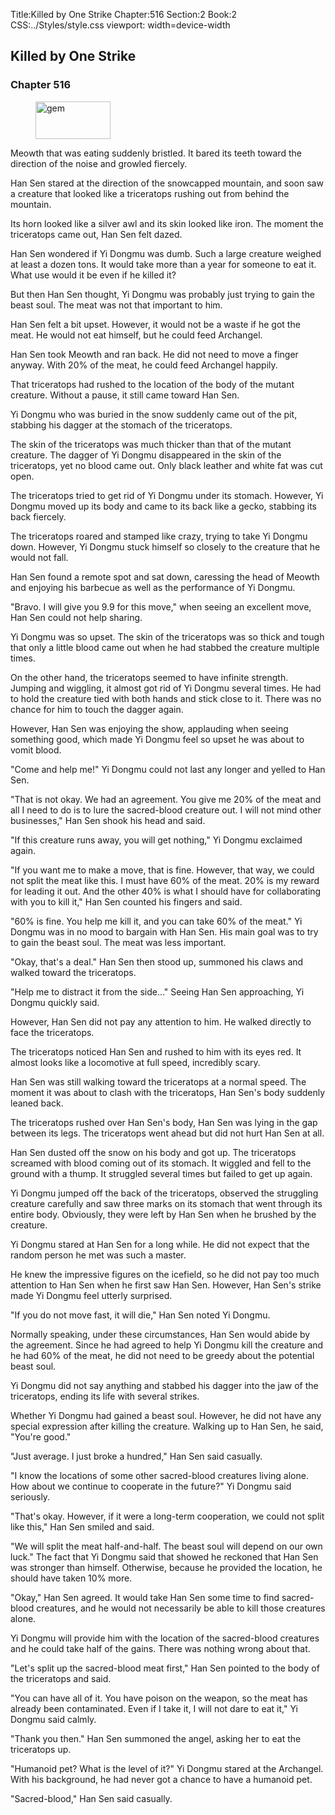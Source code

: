 Title:Killed by One Strike 
Chapter:516 
Section:2 
Book:2 
CSS:../Styles/style.css 
viewport: width=device-width
  
## Killed by One Strike
### Chapter 516
  
<figure>
	<img src="../Images/gem.gif" alt="gem" id="gem" width="120" height="60" />
</figure>
  

  
Meowth that was eating suddenly bristled. It bared its teeth toward the direction of the noise and growled fiercely.

Han Sen stared at the direction of the snowcapped mountain, and soon saw a creature that looked like a triceratops rushing out from behind the mountain.

Its horn looked like a silver awl and its skin looked like iron. The moment the triceratops came out, Han Sen felt dazed.

Han Sen wondered if Yi Dongmu was dumb. Such a large creature weighed at least a dozen tons. It would take more than a year for someone to eat it. What use would it be even if he killed it?

But then Han Sen thought, Yi Dongmu was probably just trying to gain the beast soul. The meat was not that important to him.

Han Sen felt a bit upset. However, it would not be a waste if he got the meat. He would not eat himself, but he could feed Archangel.

Han Sen took Meowth and ran back. He did not need to move a finger anyway. With 20% of the meat, he could feed Archangel happily.

That triceratops had rushed to the location of the body of the mutant creature. Without a pause, it still came toward Han Sen.

Yi Dongmu who was buried in the snow suddenly came out of the pit, stabbing his dagger at the stomach of the triceratops.

The skin of the triceratops was much thicker than that of the mutant creature. The dagger of Yi Dongmu disappeared in the skin of the triceratops, yet no blood came out. Only black leather and white fat was cut open.

The triceratops tried to get rid of Yi Dongmu under its stomach. However, Yi Dongmu moved up its body and came to its back like a gecko, stabbing its back fiercely.

The triceratops roared and stamped like crazy, trying to take Yi Dongmu down. However, Yi Dongmu stuck himself so closely to the creature that he would not fall.

Han Sen found a remote spot and sat down, caressing the head of Meowth and enjoying his barbecue as well as the performance of Yi Dongmu.

"Bravo. I will give you 9.9 for this move," when seeing an excellent move, Han Sen could not help sharing.

Yi Dongmu was so upset. The skin of the triceratops was so thick and tough that only a little blood came out when he had stabbed the creature multiple times.

On the other hand, the triceratops seemed to have infinite strength. Jumping and wiggling, it almost got rid of Yi Dongmu several times. He had to hold the creature tied with both hands and stick close to it. There was no chance for him to touch the dagger again.

However, Han Sen was enjoying the show, applauding when seeing something good, which made Yi Dongmu feel so upset he was about to vomit blood.

"Come and help me!" Yi Dongmu could not last any longer and yelled to Han Sen.

"That is not okay. We had an agreement. You give me 20% of the meat and all I need to do is to lure the sacred-blood creature out. I will not mind other businesses," Han Sen shook his head and said.

"If this creature runs away, you will get nothing," Yi Dongmu exclaimed again.

"If you want me to make a move, that is fine. However, that way, we could not split the meat like this. I must have 60% of the meat. 20% is my reward for leading it out. And the other 40% is what I should have for collaborating with you to kill it," Han Sen counted his fingers and said.

"60% is fine. You help me kill it, and you can take 60% of the meat." Yi Dongmu was in no mood to bargain with Han Sen. His main goal was to try to gain the beast soul. The meat was less important.

"Okay, that's a deal." Han Sen then stood up, summoned his claws and walked toward the triceratops.

"Help me to distract it from the side…" Seeing Han Sen approaching, Yi Dongmu quickly said.

However, Han Sen did not pay any attention to him. He walked directly to face the triceratops.

The triceratops noticed Han Sen and rushed to him with its eyes red. It almost looks like a locomotive at full speed, incredibly scary.

Han Sen was still walking toward the triceratops at a normal speed. The moment it was about to clash with the triceratops, Han Sen's body suddenly leaned back.

The triceratops rushed over Han Sen's body, Han Sen was lying in the gap between its legs. The triceratops went ahead but did not hurt Han Sen at all.

Han Sen dusted off the snow on his body and got up. The triceratops screamed with blood coming out of its stomach. It wiggled and fell to the ground with a thump. It struggled several times but failed to get up again.

Yi Dongmu jumped off the back of the triceratops, observed the struggling creature carefully and saw three marks on its stomach that went through its entire body. Obviously, they were left by Han Sen when he brushed by the creature.

Yi Dongmu stared at Han Sen for a long while. He did not expect that the random person he met was such a master.

He knew the impressive figures on the icefield, so he did not pay too much attention to Han Sen when he first saw Han Sen. However, Han Sen's strike made Yi Dongmu feel utterly surprised.

"If you do not move fast, it will die," Han Sen noted Yi Dongmu.

Normally speaking, under these circumstances, Han Sen would abide by the agreement. Since he had agreed to help Yi Dongmu kill the creature and he had 60% of the meat, he did not need to be greedy about the potential beast soul.

Yi Dongmu did not say anything and stabbed his dagger into the jaw of the triceratops, ending its life with several strikes.

Whether Yi Dongmu had gained a beast soul. However, he did not have any special expression after killing the creature. Walking up to Han Sen, he said, "You're good."

"Just average. I just broke a hundred," Han Sen said casually.

"I know the locations of some other sacred-blood creatures living alone. How about we continue to cooperate in the future?" Yi Dongmu said seriously.

"That's okay. However, if it were a long-term cooperation, we could not split like this," Han Sen smiled and said.

"We will split the meat half-and-half. The beast soul will depend on our own luck." The fact that Yi Dongmu said that showed he reckoned that Han Sen was stronger than himself. Otherwise, because he provided the location, he should have taken 10% more.

"Okay," Han Sen agreed. It would take Han Sen some time to find sacred-blood creatures, and he would not necessarily be able to kill those creatures alone.

Yi Dongmu will provide him with the location of the sacred-blood creatures and he could take half of the gains. There was nothing wrong about that.

"Let's split up the sacred-blood meat first," Han Sen pointed to the body of the triceratops and said.

"You can have all of it. You have poison on the weapon, so the meat has already been contaminated. Even if I take it, I will not dare to eat it," Yi Dongmu said calmly.

"Thank you then." Han Sen summoned the angel, asking her to eat the triceratops up.

"Humanoid pet? What is the level of it?" Yi Dongmu stared at the Archangel. With his background, he had never got a chance to have a humanoid pet.

"Sacred-blood," Han Sen said casually.